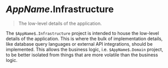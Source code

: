 # $AppName$.Infrastructure
> The low-level details of the application.

The `$AppName$.Infrastructure` project is intended to house the low-level details of the application. This is where the bulk of implementation details, like database query languages or external API integrations, should be implemented. This allows the business logic, i.e. `$AppName$.Domain` project, to be better isolated from things that are more volatile than the business logic.
